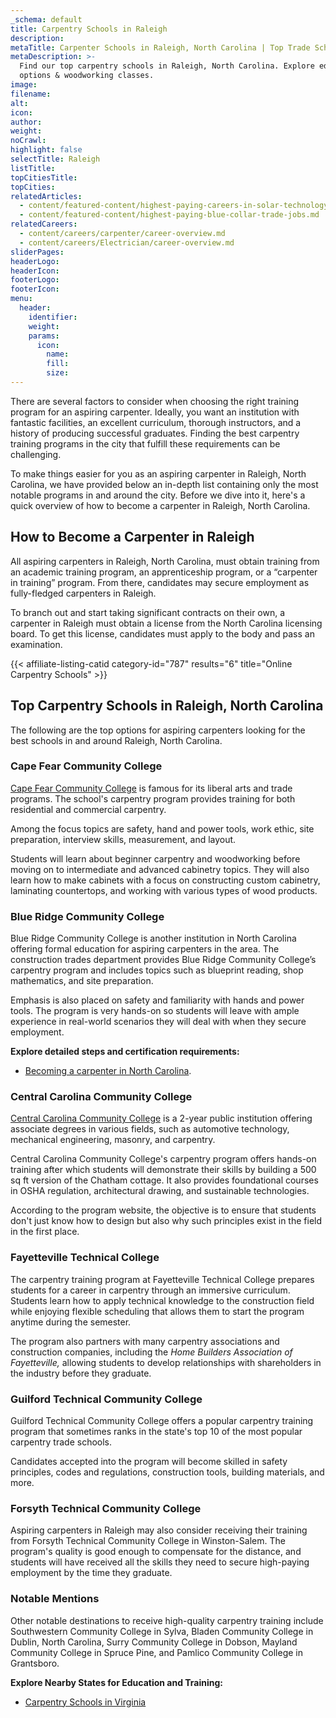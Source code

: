 ```yaml
---
_schema: default
title: Carpentry Schools in Raleigh
description:
metaTitle: Carpenter Schools in Raleigh, North Carolina | Top Trade Schools
metaDescription: >-
  Find our top carpentry schools in Raleigh, North Carolina. Explore education
  options & woodworking classes.
image:
filename:
alt:
icon:
author:
weight:
noCrawl:
highlight: false
selectTitle: Raleigh
listTitle:
topCitiesTitle:
topCities:
relatedArticles:
  - content/featured-content/highest-paying-careers-in-solar-technology.md
  - content/featured-content/highest-paying-blue-collar-trade-jobs.md
relatedCareers:
  - content/careers/carpenter/career-overview.md
  - content/careers/Electrician/career-overview.md
sliderPages:
headerLogo:
headerIcon:
footerLogo:
footerIcon:
menu:
  header:
    identifier:
    weight:
    params:
      icon:
        name:
        fill:
        size:
---
```

There are several factors to consider when choosing the right training program for an aspiring carpenter. Ideally, you want an institution with fantastic facilities, an excellent curriculum, thorough instructors, and a history of producing successful graduates. Finding the best carpentry training programs in the city that fulfill these requirements can be challenging.

To make things easier for you as an aspiring carpenter in Raleigh, North Carolina, we have provided below an in-depth list containing only the most notable programs in and around the city. Before we dive into it, here's a quick overview of how to become a carpenter in Raleigh, North Carolina.

## **How to Become a Carpenter in Raleigh**

All aspiring carpenters in Raleigh, North Carolina, must obtain training from an academic training program, an apprenticeship program, or a “carpenter in training” program. From there, candidates may secure employment as fully-fledged carpenters in Raleigh.

To branch out and start taking significant contracts on their own, a carpenter in Raleigh must obtain a license from the North Carolina licensing board. To get this license, candidates must apply to the body and pass an examination.

{{< affiliate-listing-catid category-id="787" results="6" title="Online Carpentry Schools" >}}

## **Top Carpentry Schools in Raleigh, North Carolina**

The following are the top options for aspiring carpenters looking for the best schools in and around Raleigh, North Carolina.

### **Cape Fear Community College**

[Cape Fear Community College](https://cfcc.edu/job-training/carpentry/) is famous for its liberal arts and trade programs. The school's carpentry program provides training for both residential and commercial carpentry.

Among the focus topics are safety, hand and power tools, work ethic, site preparation, interview skills, measurement, and layout.

Students will learn about beginner carpentry and woodworking before moving on to intermediate and advanced cabinetry topics. They will also learn how to make cabinets with a focus on constructing custom cabinetry, laminating countertops, and working with various types of wood products.

### Blue Ridge Community College

Blue Ridge Community College is another institution in North Carolina offering formal education for aspiring carpenters in the area. The construction trades department provides Blue Ridge Community College’s carpentry program and includes topics such as blueprint reading, shop mathematics, and site preparation.

Emphasis is also placed on safety and familiarity with hands and power tools. The program is very hands-on so students will leave with ample experience in real-world scenarios they will deal with when they secure employment.

**Explore detailed steps and certification requirements:**

* [Becoming a carpenter in North Carolina](https://toptradeschools.com/near-you/carpenter/north-carolina/).

### Central Carolina Community College

[Central Carolina Community College](https://www.cccc.edu/curriculum/majors/bct/) is a 2-year public institution offering associate degrees in various fields, such as automotive technology, mechanical engineering, masonry, and carpentry.

Central Carolina Community College's carpentry program offers hands-on training after which students will demonstrate their skills by building a 500 sq ft version of the Chatham cottage. It also provides foundational courses in OSHA regulation, architectural drawing, and sustainable technologies.

According to the program website, the objective is to ensure that students don't just know how to design but also why such principles exist in the field in the first place.

### Fayetteville Technical College

The carpentry training program at Fayetteville Technical College prepares students for a career in carpentry through an immersive curriculum. Students learn how to apply technical knowledge to the construction field while enjoying flexible scheduling that allows them to start the program anytime during the semester.

The program also partners with many carpentry associations and construction companies, including the *Home Builders Association of Fayetteville,* allowing students to develop relationships with shareholders in the industry before they graduate.

### Guilford Technical Community College

Guilford Technical Community College offers a popular carpentry training program that sometimes ranks in the state's top 10 of the most popular carpentry trade schools.

Candidates accepted into the program will become skilled in safety principles, codes and regulations, construction tools, building materials, and more.

### Forsyth Technical Community College

Aspiring carpenters in Raleigh may also consider receiving their training from Forsyth Technical Community College in Winston-Salem. The program's quality is good enough to compensate for the distance, and students will have received all the skills they need to secure high-paying employment by the time they graduate.

### Notable Mentions

Other notable destinations to receive high-quality carpentry training include Southwestern Community College in Sylva, Bladen Community College in Dublin, North Carolina, Surry Community College in Dobson, Mayland Community College in Spruce Pine, and Pamlico Community College in Grantsboro.

**Explore Nearby States for Education and Training:**

* [Carpentry Schools in Virginia](https://toptradeschools.com/near-you/carpenter/virginia/)